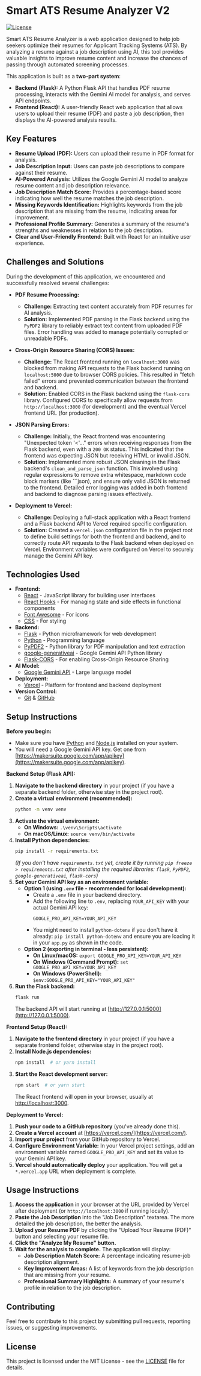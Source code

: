 # Smart ATS Resume Analyzer V2

[![License](https://img.shields.io/badge/License-MIT-blue.svg)](LICENSE) 

Smart ATS Resume Analyzer is a web application designed to help job seekers optimize their resumes for Applicant Tracking Systems (ATS).  By analyzing a resume against a job description using AI, this tool provides valuable insights to improve resume content and increase the chances of passing through automated screening processes.

This application is built as a **two-part system**:

*   **Backend (Flask):**  A Python Flask API that handles PDF resume processing, interacts with the Gemini AI model for analysis, and serves API endpoints.
*   **Frontend (React):** A user-friendly React web application that allows users to upload their resume (PDF) and paste a job description, then displays the AI-powered analysis results.

## Key Features

*   **Resume Upload (PDF):** Users can upload their resume in PDF format for analysis.
*   **Job Description Input:** Users can paste job descriptions to compare against their resume.
*   **AI-Powered Analysis:** Utilizes the Google Gemini AI model to analyze resume content and job description relevance.
*   **Job Description Match Score:** Provides a percentage-based score indicating how well the resume matches the job description.
*   **Missing Keywords Identification:**  Highlights keywords from the job description that are missing from the resume, indicating areas for improvement.
*   **Professional Profile Summary:** Generates a summary of the resume's strengths and weaknesses in relation to the job description.
*   **Clear and User-Friendly Frontend:**  Built with React for an intuitive user experience.

## Challenges and Solutions

During the development of this application, we encountered and successfully resolved several challenges:

*   **PDF Resume Processing:**
    *   **Challenge:** Extracting text content accurately from PDF resumes for AI analysis.
    *   **Solution:** Implemented PDF parsing in the Flask backend using the `PyPDF2` library to reliably extract text content from uploaded PDF files.  Error handling was added to manage potentially corrupted or unreadable PDFs.

*   **Cross-Origin Resource Sharing (CORS) Issues:**
    *   **Challenge:**  The React frontend running on `localhost:3000` was blocked from making API requests to the Flask backend running on `localhost:5000` due to browser CORS policies. This resulted in "fetch failed" errors and prevented communication between the frontend and backend.
    *   **Solution:** Enabled CORS in the Flask backend using the `flask-cors` library. Configured CORS to specifically allow requests from `http://localhost:3000` (for development) and the eventual Vercel frontend URL (for production).

*   **JSON Parsing Errors:**
    *   **Challenge:**  Initially, the React frontend was encountering "Unexpected token '<'..." errors when receiving responses from the Flask backend, even with a `200 OK` status. This indicated that the frontend was expecting JSON but receiving HTML or invalid JSON.
    *   **Solution:** Implemented more robust JSON cleaning in the Flask backend's `clean_and_parse_json` function. This involved using regular expressions to remove extra whitespace, markdown code block markers (like ```json), and ensure only valid JSON is returned to the frontend.  Detailed error logging was added in both frontend and backend to diagnose parsing issues effectively.

*   **Deployment to Vercel:**
    *   **Challenge:**  Deploying a full-stack application with a React frontend and a Flask backend API to Vercel required specific configuration.
    *   **Solution:** Created a `vercel.json` configuration file in the project root to define build settings for both the frontend and backend, and to correctly route API requests to the Flask backend when deployed on Vercel.  Environment variables were configured on Vercel to securely manage the Gemini API key.

## Technologies Used

*   **Frontend:**
    *   [React](https://reactjs.org/) - JavaScript library for building user interfaces
    *   [React Hooks](https://reactjs.org/docs/hooks-intro.html) - For managing state and side effects in functional components
    *   [Font Awesome](https://fontawesome.com/) - For icons
    *   [CSS](https://developer.mozilla.org/en-US/docs/Web/CSS) - For styling
*   **Backend:**
    *   [Flask](https://flask.palletsprojects.com/en/2.3.x/) - Python microframework for web development
    *   [Python](https://www.python.org/) - Programming language
    *   [PyPDF2](https://pypdf2.readthedocs.io/en/3.0.0/) - Python library for PDF manipulation and text extraction
    *   [google-generativeai](https://ai.google.dev/tutorials/python_quickstart) - Google Gemini API Python library
    *   [Flask-CORS](https://flask-cors.readthedocs.io/en/latest/) - For enabling Cross-Origin Resource Sharing
*   **AI Model:**
    *   [Google Gemini API](https://ai.google.dev/) -  Large language model 
*   **Deployment:**
    *   [Vercel](https://vercel.com/) - Platform for frontend and backend deployment
*   **Version Control:**
    *   [Git](https://git-scm.com/) & [GitHub](https://github.com/)

## Setup Instructions

**Before you begin:**

*   Make sure you have [Python](https://www.python.org/downloads/) and [Node.js](https://nodejs.org/) installed on your system.
*   You will need a Google Gemini API key.  Get one from [https://makersuite.google.com/app/apikey](https://makersuite.google.com/app/apikey).

**Backend Setup (Flask API):**

1.  **Navigate to the backend directory** in your project (if you have a separate backend folder, otherwise stay in the project root).
2.  **Create a virtual environment (recommended):**
    ```bash
    python -m venv venv
    ```
3.  **Activate the virtual environment:**
    *   **On Windows:** `.\venv\Scripts\activate`
    *   **On macOS/Linux:** `source venv/bin/activate`
4.  **Install Python dependencies:**
    ```bash
    pip install -r requirements.txt
    ```
    *(If you don't have `requirements.txt` yet, create it by running `pip freeze > requirements.txt` after installing the required libraries: `flask`, `PyPDF2`, `google-generativeai`, `flask-cors`)*
5.  **Set your Gemini API key as an environment variable:**
    *   **Option 1 (using `.env` file - recommended for local development):**
        *   Create a `.env` file in your backend directory.
        *   Add the following line to `.env`, replacing `YOUR_API_KEY` with your actual Gemini API key:
            ```
            GOOGLE_PRO_API_KEY=YOUR_API_KEY
            ```
        *   You might need to install `python-dotenv` if you don't have it already: `pip install python-dotenv` and ensure you are loading it in your `app.py` as shown in the code.
    *   **Option 2 (exporting in terminal - less persistent):**
        *   **On Linux/macOS:** `export GOOGLE_PRO_API_KEY=YOUR_API_KEY`
        *   **On Windows (Command Prompt):** `set GOOGLE_PRO_API_KEY=YOUR_API_KEY`
        *   **On Windows (PowerShell):** `$env:GOOGLE_PRO_API_KEY="YOUR_API_KEY"`
6.  **Run the Flask backend:**
    ```bash
    flask run
    ```
    The backend API will start running at [http://127.0.0.1:5000](http://127.0.0.1:5000).

**Frontend Setup (React):**

1.  **Navigate to the frontend directory** in your project (if you have a separate frontend folder, otherwise stay in the project root).
2.  **Install Node.js dependencies:**
    ```bash
    npm install  # or yarn install
    ```
3.  **Start the React development server:**
    ```bash
    npm start  # or yarn start
    ```
    The React frontend will open in your browser, usually at [http://localhost:3000](http://localhost:3000).

**Deployment to Vercel:**

1.  **Push your code to a GitHub repository** (you've already done this).
2.  **Create a Vercel account** at [https://vercel.com/](https://vercel.com/).
3.  **Import your project** from your GitHub repository to Vercel.
4.  **Configure Environment Variable:** In your Vercel project settings, add an environment variable named `GOOGLE_PRO_API_KEY` and set its value to your Gemini API key.
5.  **Vercel should automatically deploy** your application. You will get a `*.vercel.app` URL when deployment is complete.

## Usage Instructions

1.  **Access the application** in your browser at the URL provided by Vercel after deployment (or `http://localhost:3000` if running locally).
2.  **Paste the Job Description** into the "Job Description" textarea.  The more detailed the job description, the better the analysis.
3.  **Upload your Resume PDF** by clicking the "Upload Your Resume (PDF)" button and selecting your resume file.
4.  **Click the "Analyze My Resume" button.**
5.  **Wait for the analysis to complete.**  The application will display:
    *   **Job Description Match Score:** A percentage indicating resume-job description alignment.
    *   **Key Improvement Areas:** A list of keywords from the job description that are missing from your resume.
    *   **Professional Summary Highlights:** A summary of your resume's profile in relation to the job description.

## Contributing

Feel free to contribute to this project by submitting pull requests, reporting issues, or suggesting improvements.

## License

This project is licensed under the MIT License - see the [LICENSE](LICENSE) file for details.

